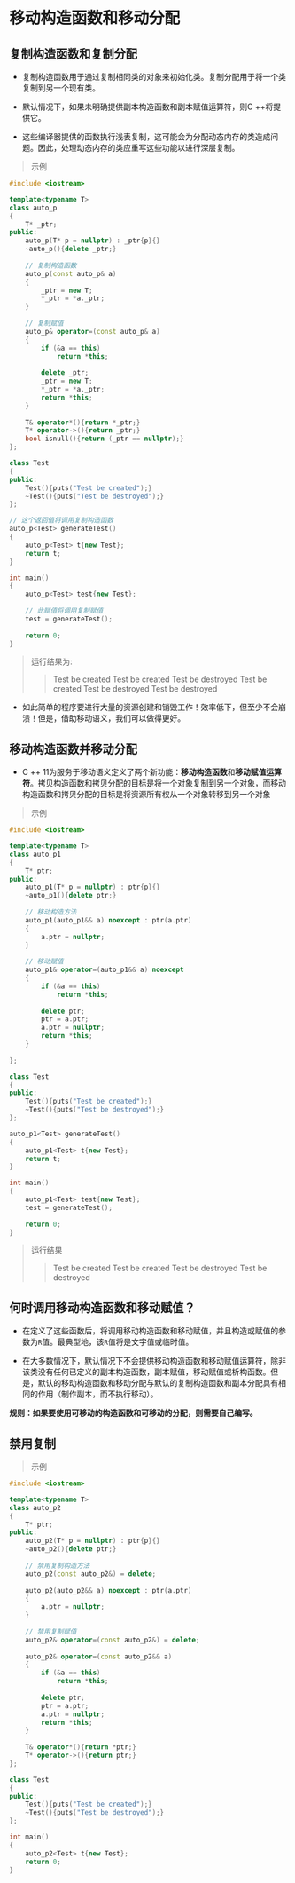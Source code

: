 # 移动构造函数和移动分配



## 复制构造函数和复制分配

- 复制构造函数用于通过复制相同类的对象来初始化类。复制分配用于将一个类复制到另一个现有类。

- 默认情况下，如果未明确提供副本构造函数和副本赋值运算符，则C ++将提供它。

- 这些编译器提供的函数执行浅表复制，这可能会为分配动态内存的类造成问题。因此，处理动态内存的类应重写这些功能以进行深层复制。



> 示例

```c++
#include <iostream>

template<typename T>
class auto_p
{
    T* _ptr;
public:
    auto_p(T* p = nullptr) : _ptr{p}{}
    ~auto_p(){delete _ptr;}
    
    // 复制构造函数
    auto_p(const auto_p& a)
    {
        _ptr = new T;
        *_ptr = *a._ptr;
    }
    
    // 复制赋值
    auto_p& operator=(const auto_p& a)
    {
        if (&a == this)
            return *this;
        
        delete _ptr;
        _ptr = new T;
        *_ptr = *a._ptr;
        return *this;
    }
    
    T& operator*(){return *_ptr;}
    T* operator->(){return _ptr;}
    bool isnull(){return (_ptr == nullptr);}
};

class Test
{
public:
    Test(){puts("Test be created");}
    ~Test(){puts("Test be destroyed");}
};

// 这个返回值将调用复制构造函数
auto_p<Test> generateTest()
{
    auto_p<Test> t{new Test};
    return t;
}

int main()
{
    auto_p<Test> test{new Test};
    
    // 此赋值将调用复制赋值
    test = generateTest();
    
    return 0;
}
```

> 运行结果为:
>
> > Test be created
> > Test be created
> > Test be destroyed
> > Test be created
> > Test be destroyed
> > Test be destroyed

- 如此简单的程序要进行大量的资源创建和销毁工作！效率低下，但至少不会崩溃！但是，借助移动语义，我们可以做得更好。



## 移动构造函数并移动分配

- C ++ 11为服务于移动语义定义了两个新功能：**移动构造函数**和**移动赋值运算符**。拷贝构造函数和拷贝分配的目标是将一个对象复制到另一个对象，而移动构造函数和拷贝分配的目标是将资源所有权从一个对象转移到另一个对象



> 示例

```c++
#include <iostream>

template<typename T>
class auto_p1
{
    T* ptr;
public:
    auto_p1(T* p = nullptr) : ptr{p}{}
    ~auto_p1(){delete ptr;}
    
    // 移动构造方法
    auto_p1(auto_p1&& a) noexcept : ptr(a.ptr)
    {
        a.ptr = nullptr;
    }
    
    // 移动赋值
    auto_p1& operator=(auto_p1&& a) noexcept
    {
        if (&a == this)
            return *this;
        
        delete ptr;
        ptr = a.ptr;
        a.ptr = nullptr;
        return *this;
    }
    
};

class Test
{
public:
    Test(){puts("Test be created");}
    ~Test(){puts("Test be destroyed");}
};

auto_p1<Test> generateTest()
{
    auto_p1<Test> t{new Test};
    return t;
}

int main()
{
    auto_p1<Test> test{new Test};
    test = generateTest();
    
    return 0;
}
```



> 运行结果
> > Test be created
> > Test be created
> > Test be destroyed
> >  Test be destroyed



## 何时调用移动构造函数和移动赋值？

- 在定义了这些函数后，将调用移动构造函数和移动赋值，并且构造或赋值的参数为`R`值。最典型地，该`R`值将是文字值或临时值。

- 在大多数情况下，默认情况下不会提供移动构造函数和移动赋值运算符，除非该类没有任何已定义的副本构造函数，副本赋值，移动赋值或析构函数。但是，默认的移动构造函数和移动分配与默认的复制构造函数和副本分配具有相同的作用（制作副本，而不执行移动）。

**规则：如果要使用可移动的构造函数和可移动的分配，则需要自己编写。**



## 禁用复制



> 示例

```c++
#include <iostream>

template<typename T>
class auto_p2
{
    T* ptr;
public:
    auto_p2(T* p = nullptr) : ptr{p}{}
    ~auto_p2(){delete ptr;}
    
    // 禁用复制构造方法
    auto_p2(const auto_p2&) = delete;
    
    auto_p2(auto_p2&& a) noexcept : ptr(a.ptr)
    {
        a.ptr = nullptr;
    }
    
    // 禁用复制赋值
    auto_p2& operator=(const auto_p2&) = delete;
    
    auto_p2& operator=(const auto_p2&& a)
    {
        if (&a == this)
            return *this;
        
        delete ptr;
        ptr = a.ptr;
        a.ptr = nullptr;
        return *this;
    }
    
    T& operator*(){return *ptr;}
    T* operator->(){return ptr;}
};

class Test
{
public:
    Test(){puts("Test be created");}
    ~Test(){puts("Test be destroyed");}
};

int main()
{
    auto_p2<Test> t{new Test};
    return 0;
}
```

